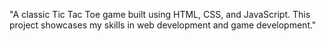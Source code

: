 "A classic Tic Tac Toe game built using HTML, CSS, and JavaScript. This project showcases my
                            skills in web development and game development."

